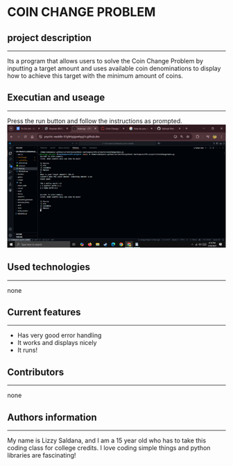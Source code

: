 # COIN CHANGE PROBLEM

## project description
---
Its a program that allows users to solve the Coin Change Problem by inputting a target amount and uses available coin denominations to display how to achieve this target with the minimum amount of coins.

## Executian and useage
---
Press the run button and follow the instructions as prompted.
![image](CoinChange/unnamed.png)  

## Used technologies
---
none 

## Current features
---
+ Has very good error handling
+ It works and displays nicely
+ It runs!

## Contributors
---
none

## Authors information
---
My name is Lizzy Saldana, and I am a 15 year old who has to take this coding class for college credits. I love coding simple things and python libraries are fascinating! 
